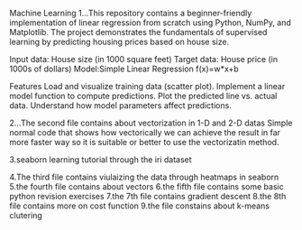 Machine Learning
1...This repository contains a beginner-friendly implementation of linear regression from scratch using Python, NumPy, and Matplotlib. The project demonstrates the fundamentals of supervised learning by predicting housing prices based on house size.

Input data: House size (in 1000 square feet)
Target data: House price (in 1000s of dollars)
Model:Simple Linear Regression
 f(x)=w*x+b

 Features
Load and visualize training data (scatter plot).
Implement a linear model function to compute predictions.
Plot the predicted line vs. actual data.
Understand how model parameters affect predictions.

2...The second file contains about vectorization in 1-D and 2-D datas
Simple normal code that shows how vectorically we can achieve the result in far  more faster way so it is suitable or better to use the vectorizatin method.

3.seaborn learning tutorial through the iri dataset

4.The third file contains viulaizing the data through heatmaps in seaborn
5.the fourth file contains about vectors
6.the fifth file contains some basic python revision exercises
7.the 7th file contains gradient descent 
8.the 8th file contains more on cost function
9.the file constains about k-means clutering
